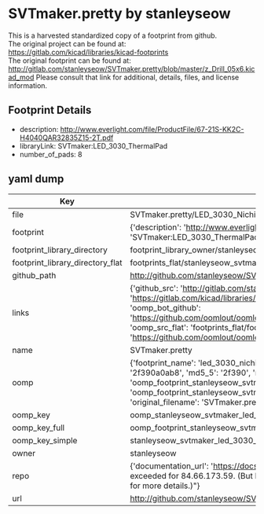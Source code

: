 # SVTmaker.pretty by stanleyseow  
This is a harvested standardized copy of a footprint from github.  
The original project can be found at:  
https://gitlab.com/kicad/libraries/kicad-footprints  
The original footprint can be found at:
http://gitlab.com/stanleyseow/SVTmaker.pretty/blob/master/z_Drill_05x6.kicad_mod
Please consult that link for additional, details, files, and license information.  
## Footprint Details
* description: http://www.everlight.com/file/ProductFile/67-21S-KK2C-H4040QAR32835Z15-2T.pdf  
* libraryLink: SVTmaker:LED_3030_ThermalPad  
* number_of_pads: 8  
## yaml dump  
| Key | Value |  
| --- | --- |  
| file | SVTmaker.pretty/LED_3030_Nichia.kicad_mod |  
| footprint | {'description': 'http://www.everlight.com/file/ProductFile/67-21S-KK2C-H4040QAR32835Z15-2T.pdf', 'libraryLink': 'SVTmaker:LED_3030_ThermalPad', 'number_of_pads': 8} |  
| footprint_library_directory | footprint_library_owner/stanleyseow_SVTmaker.pretty |  
| footprint_library_directory_flat | footprints_flat/stanleyseow_svtmaker_led_3030_nichia/working |  
| github_path | http://github.com/stanleyseow/SVTmaker.pretty/blob/master/LED_3030_Nichia.kicad_mod |  
| links | {'github_src': 'http://gitlab.com/stanleyseow/SVTmaker.pretty/blob/master/z_Drill_05x6.kicad_mod', 'github_src_repo': 'https://gitlab.com/kicad/libraries/kicad-footprints', 'oomp_bot': 'footprints/stanleyseow_svtmaker_led_3030_nichia/working', 'oomp_bot_github': 'https://github.com/oomlout/oomlout_oomp_footprint_bot/tree/main/footprints/stanleyseow_svtmaker_led_3030_nichia/working', 'oomp_src_flat': 'footprints_flat/footprints_flat/stanleyseow_svtmaker_led_3030_nichia/working', 'oomp_src_flat_github': 'https://github.com/oomlout/oomlout_oomp_footprint_src/tree/main/footprints_flat/stanleyseow_svtmaker_led_3030_nichia/working'} |  
| name | SVTmaker.pretty |  
| oomp | {'footprint_name': 'led_3030_nichia', 'library_name': 'svtmaker', 'md5': '2f390a0ab8ed84b9c4e2d7ab6e550abd', 'md5_10': '2f390a0ab8', 'md5_5': '2f390', 'md5_6': '2f390a', 'oomp_key': 'oomp_stanleyseow_svtmaker_led_3030_nichia', 'oomp_key_extra': 'oomp_footprint_stanleyseow_svtmaker_led_3030_nichia', 'oomp_key_full': 'oomp_footprint_stanleyseow_svtmaker_led_3030_nichia_2f390a', 'oomp_key_simple': 'stanleyseow_svtmaker_led_3030_nichia', 'original_filename': 'SVTmaker.pretty/LED_3030_Nichia.kicad_mod', 'owner_name': 'stanleyseow'} |  
| oomp_key | oomp_stanleyseow_svtmaker_led_3030_nichia |  
| oomp_key_full | oomp_footprint_stanleyseow_svtmaker_led_3030_nichia |  
| oomp_key_simple | stanleyseow_svtmaker_led_3030_nichia |  
| owner | stanleyseow |  
| repo | {'documentation_url': 'https://docs.github.com/rest/overview/resources-in-the-rest-api#rate-limiting', 'message': "API rate limit exceeded for 84.66.173.59. (But here's the good news: Authenticated requests get a higher rate limit. Check out the documentation for more details.)"} |  
| url | http://github.com/stanleyseow/SVTmaker.pretty |  

